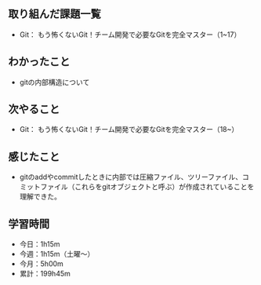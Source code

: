  ## 取り組んだ課題一覧
- Git： もう怖くないGit！チーム開発で必要なGitを完全マスター（1~17）
## わかったこと
- gitの内部構造について
## 次やること
- Git： もう怖くないGit！チーム開発で必要なGitを完全マスター（18~）
## 感じたこと
- gitのaddやcommitしたときに内部では圧縮ファイル、ツリーファイル、コミットファイル（これらをgitオブジェクトと呼ぶ）が作成されていることを理解できた。
## 学習時間
- 今日：1h15m
- 今週：1h15m（土曜〜）
- 今月：5h00m
- 累計：199h45m